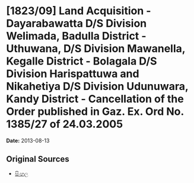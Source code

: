 # [1823/09] Land Acquisition - Dayarabawatta D/S Division Welimada, Badulla District - Uthuwana, D/S Division Mawanella, Kegalle District - Bolagala D/S Division Harispattuwa and Nikahetiya D/S Division Udunuwara, Kandy District - Cancellation of the Order published in Gaz. Ex. Ord No. 1385/27 of 24.03.2005

**Date:** 2013-08-13

## Original Sources

- [සිංහල](https://documents.gov.lk/view/extra-gazettes/2013/8/1823-09_S.pdf)
